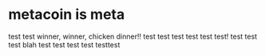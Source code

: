 # metacoin is meta

test
test
winner, winner, chicken dinner!!
test
test
test
test
test
test!
test
test
test
blah
test
test
test
test
testtest
